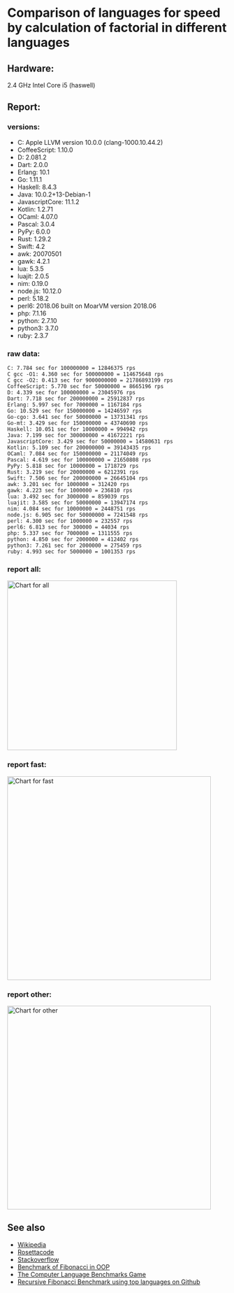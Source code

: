 Comparison of languages for speed by calculation of factorial in different languages
====================================================================================

Hardware:
---------
2.4 GHz Intel Core i5 (haswell)

Report:
-------
### versions:

  * C: Apple LLVM version 10.0.0 (clang-1000.10.44.2)
  * CoffeeScript: 1.10.0
  * D: 2.081.2
  * Dart: 2.0.0
  * Erlang: 10.1
  * Go: 1.11.1
  * Haskell: 8.4.3
  * Java: 10.0.2+13-Debian-1
  * JavascriptCore: 11.1.2
  * Kotlin: 1.2.71
  * OCaml: 4.07.0
  * Pascal: 3.0.4
  * PyPy: 6.0.0
  * Rust: 1.29.2
  * Swift: 4.2
  * awk: 20070501
  * gawk: 4.2.1
  * lua: 5.3.5
  * luajit: 2.0.5
  * nim: 0.19.0
  * node.js: 10.12.0
  * perl: 5.18.2
  * perl6: 2018.06 built on MoarVM version 2018.06
  * php: 7.1.16
  * python: 2.7.10
  * python3: 3.7.0
  * ruby: 2.3.7


### raw data:

    C: 7.784 sec for 100000000 = 12846375 rps
    C gcc -O1: 4.360 sec for 500000000 = 114675648 rps
    C gcc -O2: 0.413 sec for 9000000000 = 21786893199 rps
    CoffeeScript: 5.770 sec for 50000000 = 8665196 rps
    D: 4.339 sec for 100000000 = 23045976 rps
    Dart: 7.718 sec for 200000000 = 25912837 rps
    Erlang: 5.997 sec for 7000000 = 1167184 rps
    Go: 10.529 sec for 150000000 = 14246597 rps
    Go-cgo: 3.641 sec for 50000000 = 13731341 rps
    Go-mt: 3.429 sec for 150000000 = 43740690 rps
    Haskell: 10.051 sec for 10000000 = 994942 rps
    Java: 7.199 sec for 300000000 = 41672221 rps
    JavascriptCore: 3.429 sec for 50000000 = 14580631 rps
    Kotlin: 5.109 sec for 200000000 = 39143435 rps
    OCaml: 7.084 sec for 150000000 = 21174049 rps
    Pascal: 4.619 sec for 100000000 = 21650808 rps
    PyPy: 5.818 sec for 10000000 = 1718729 rps
    Rust: 3.219 sec for 20000000 = 6212391 rps
    Swift: 7.506 sec for 200000000 = 26645104 rps
    awk: 3.201 sec for 1000000 = 312420 rps
    gawk: 4.223 sec for 1000000 = 236810 rps
    lua: 3.492 sec for 3000000 = 859039 rps
    luajit: 3.585 sec for 50000000 = 13947174 rps
    nim: 4.084 sec for 10000000 = 2448751 rps
    node.js: 6.905 sec for 50000000 = 7241548 rps
    perl: 4.300 sec for 1000000 = 232557 rps
    perl6: 6.813 sec for 300000 = 44034 rps
    php: 5.337 sec for 7000000 = 1311555 rps
    python: 4.850 sec for 2000000 = 412402 rps
    python3: 7.261 sec for 2000000 = 275459 rps
    ruby: 4.993 sec for 5000000 = 1001353 rps


### report all:

<img alt="Chart for all" width="388" src="https://chart.googleapis.com/chart?cht=bhs&chs=582x515&chd=t%3A114675648%2C43740689%2C41672221%2C39143435%2C26645104%2C25912837%2C23045976%2C21650807%2C21174049%2C14580631%2C14246597%2C13947173%2C13731341%2C12846374%2C8665196%2C7241548%2C6212390%2C2448750%2C1718729%2C1311555%2C1167184%2C1001353%2C994942%2C859038%2C412402%2C312420%2C275458%2C236810%2C232556&chco=4d89f9&chbh=12&chds=0,114675648.185753&chxt=x,y,r&chxl=1%3A%7Cperl%7Cgawk%7Cpython3%7Cawk%7Cpython%7Clua%7CHaskell%7Cruby%7CErlang%7Cphp%7CPyPy%7Cnim%7CRust%7Cnode.js%7CCoffeeScript%7CC%7CGo-cgo%7Cluajit%7CGo%7CJavascriptCore%7COCaml%7CPascal%7CD%7CDart%7CSwift%7CKotlin%7CJava%7CGo-mt%7CC%20gcc%20-O1%7C2%3A%7C232556%20rps%7C236810%20rps%7C275458%20rps%7C312420%20rps%7C412402%20rps%7C859038%20rps%7C994942%20rps%7C1001353%20rps%7C1167184%20rps%7C1311555%20rps%7C1718729%20rps%7C2448750%20rps%7C6212390%20rps%7C7241548%20rps%7C8665196%20rps%7C12846374%20rps%7C13731341%20rps%7C13947173%20rps%7C14246597%20rps%7C14580631%20rps%7C21174049%20rps%7C21650807%20rps%7C23045976%20rps%7C25912837%20rps%7C26645104%20rps%7C39143435%20rps%7C41672221%20rps%7C43740689%20rps%7C114675648%20rps%7C0%3A%7C0%20%25%7C10%20%25%7C20%20%25%7C30%20%25%7C40%20%25%7C50%20%25%7C60%20%25%7C70%20%25%7C80%20%25%7C90%20%25%7C100%20%25">

### report fast:

<img alt="Chart for fast" width="466" src="https://chart.googleapis.com/chart?cht=bhs&chs=700x328&chd=t%3A114675648%2C43740689%2C41672221%2C39143435%2C26645104%2C25912837%2C23045976%2C21650807%2C21174049%2C14580631%2C14246597%2C13947173%2C13731341%2C12846374%2C8665196%2C7241548%2C6212390%2C2448750&chco=4d89f9&chbh=12&chds=0,114675648.185753&chxt=x,y,r&chxl=1%3A%7Cnim%7CRust%7Cnode.js%7CCoffeeScript%7CC%7CGo-cgo%7Cluajit%7CGo%7CJavascriptCore%7COCaml%7CPascal%7CD%7CDart%7CSwift%7CKotlin%7CJava%7CGo-mt%7CC%20gcc%20-O1%7C2%3A%7C2448750%20rps%7C6212390%20rps%7C7241548%20rps%7C8665196%20rps%7C12846374%20rps%7C13731341%20rps%7C13947173%20rps%7C14246597%20rps%7C14580631%20rps%7C21174049%20rps%7C21650807%20rps%7C23045976%20rps%7C25912837%20rps%7C26645104%20rps%7C39143435%20rps%7C41672221%20rps%7C43740689%20rps%7C114675648%20rps%7C0%3A%7C0%20%25%7C10%20%25%7C20%20%25%7C30%20%25%7C40%20%25%7C50%20%25%7C60%20%25%7C70%20%25%7C80%20%25%7C90%20%25%7C100%20%25">

### report other:

<img alt="Chart for other" width="466" src="https://chart.googleapis.com/chart?cht=bhs&chs=700x209&chd=t%3A1718729%2C1311555%2C1167184%2C1001353%2C994942%2C859038%2C412402%2C312420%2C275458%2C236810%2C232556&chco=4d89f9&chbh=12&chds=0,1718729.2382879&chxt=x,y,r&chxl=1%3A%7Cperl%7Cgawk%7Cpython3%7Cawk%7Cpython%7Clua%7CHaskell%7Cruby%7CErlang%7Cphp%7CPyPy%7C2%3A%7C232556%20rps%7C236810%20rps%7C275458%20rps%7C312420%20rps%7C412402%20rps%7C859038%20rps%7C994942%20rps%7C1001353%20rps%7C1167184%20rps%7C1311555%20rps%7C1718729%20rps%7C0%3A%7C0%20%25%7C10%20%25%7C20%20%25%7C30%20%25%7C40%20%25%7C50%20%25%7C60%20%25%7C70%20%25%7C80%20%25%7C90%20%25%7C100%20%25">



See also
--------

  * [Wikipedia](http://en.wikipedia.org/wiki/Factorial)
  * [Rosettacode](http://rosettacode.org/wiki/Factorial)
  * [Stackoverflow](http://stackoverflow.com/questions/23930/factorial-algorithms-in-different-languages)
  * [Benchmark of Fibonacci in OOP](https://github.com/Balancer/benchmarks-fib-obj)
  * [The Computer Language Benchmarks Game](http://benchmarksgame.alioth.debian.org)
  * [Recursive Fibonacci Benchmark using top languages on Github](https://github.com/drujensen/fib)
